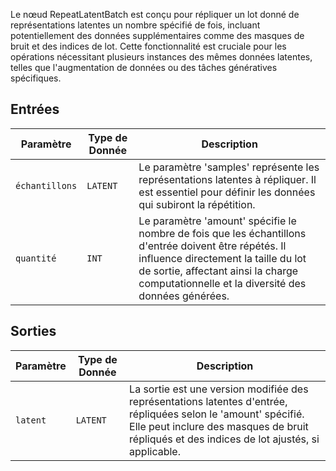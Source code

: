 
Le nœud RepeatLatentBatch est conçu pour répliquer un lot donné de représentations latentes un nombre spécifié de fois, incluant potentiellement des données supplémentaires comme des masques de bruit et des indices de lot. Cette fonctionnalité est cruciale pour les opérations nécessitant plusieurs instances des mêmes données latentes, telles que l'augmentation de données ou des tâches génératives spécifiques.

## Entrées

| Paramètre | Type de Donnée | Description |
|-----------|-------------|-------------|
| `échantillons` | `LATENT`    | Le paramètre 'samples' représente les représentations latentes à répliquer. Il est essentiel pour définir les données qui subiront la répétition. |
| `quantité`  | `INT`       | Le paramètre 'amount' spécifie le nombre de fois que les échantillons d'entrée doivent être répétés. Il influence directement la taille du lot de sortie, affectant ainsi la charge computationnelle et la diversité des données générées. |

## Sorties

| Paramètre | Type de Donnée | Description |
|-----------|-------------|-------------|
| `latent`  | `LATENT`    | La sortie est une version modifiée des représentations latentes d'entrée, répliquées selon le 'amount' spécifié. Elle peut inclure des masques de bruit répliqués et des indices de lot ajustés, si applicable. |
